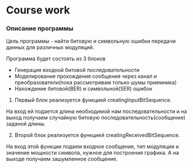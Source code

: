 ﻿# Course work

### Описание программы

Цель программы - найти битовую и символьную ошибки передачи данных для различных модуляций.

Программа будет состоять из 3 блоков
  - Генерация входной битовой последовательности
  - Моделирование прохождения сообщения через канал и преобразователи(пока рассмотривам только шумы приемника)
  - Нахождение битовой(BER) и символьной(SER) ошибок

1. Первый блок реализуется функцией creatingInputBitSequence. 

На вход ей подается длина необходимой нам последовательности и на выход получаем случайную 
битовую последовательность(сообщение) заданой длины.



2. Второй блок реализуется функцией creatingReceivedBitSequence. 

На вход этой функции подаем входное сообщение, тип модуляции и значение мощности символа, нужное для построения графика.
А на выходе получаем зашумленное сообщение.